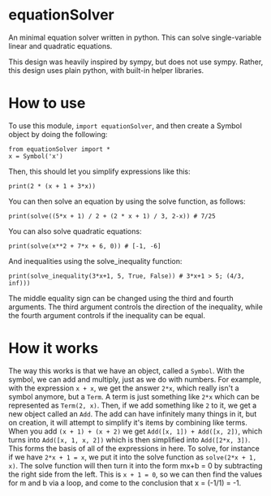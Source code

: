 equationSolver
==============

An minimal equation solver written in python. This can solve single-variable linear and quadratic equations.

This design was heavily inspired by sympy, but does not use sympy. Rather, this design uses plain python, with built-in helper libraries.


How to use
==========

To use this module, `import equationSolver`, and then create a Symbol object by doing the following:

```
from equationSolver import *
x = Symbol('x') 
```

Then, this should let you simplify expressions like this:

``` print(2 * (x + 1 + 3*x)) ```

You can then solve an equation by using the solve function, as follows:

```print(solve((5*x + 1) / 2 + (2 * x + 1) / 3, 2-x)) # 7/25```

You can also solve quadratic equations:

```
print(solve(x**2 + 7*x + 6, 0)) # [-1, -6]
```

And inequalities using the solve_inequality function:

```
print(solve_inequality(3*x+1, 5, True, False)) # 3*x+1 > 5; (4/3, inf)))
```

The middle equality sign can be changed using the third and fourth arguments. The third argument controls the direction of the inequality, while the fourth argument controls if the inequality can be equal.

How it works
============

The way this works is that we have an object, called a `Symbol`. With the symbol, we can add and multiply, just as we do with numbers. For example, with the expression `x + x`, we get the answer `2*x`,
which really isn't a symbol anymore, but a `Term`. A term is just something like `2*x` which can be represented as `Term(2, x)`. Then, if we add something like `2` to it, we get a new object called an `Add`. The add can have infinitely many things in it, but on creation, it will attempt to simplify it's items by combining like terms. When you add `(x + 1) + (x + 2)` we get `Add([x, 1]) + Add([x, 2])`, which turns into `Add([x, 1, x, 2])` which is then simplified into `Add([2*x, 3])`. This forms the basis of all of the expressions in here. 
	To solve, for instance if we have `2*x + 1 = x`, we put it into the solve function as `solve(2*x + 1, x)`. The solve function will then turn it into the form mx+b = 0 by subtracting the right side from the left. This is `x + 1 = 0`, so we can then find the values for m and b via a loop, and come to the conclusion that x = (-1/1) = -1. 